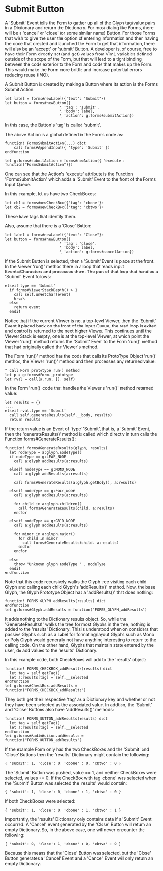 # Submit Button

A 'Submit' Event tells the Form to gather up all of the Glyph tag/value
pairs in a Dictionary and return the Dictionary. For most dialog
like Forms, there will be a 'cancel' or 'close' (or some similar name) 
Button. For those
Forms that wish to give the user the option of entering information
and then having the code that created and launched the Form to
get that information, there will also be an 'accept' or 'submit'
Button. A developer is, of course, free to have their Form directly
set (and get) values from VimL variables defined outside of the
scope of the Form, but that will lead to a tight binding between
the code exterior to the Form and code that makes up the Form.
This would make the Form more brittle and increase potential errors
reducing reuse (IMO).

A Submit Button is created by making a Button where its action is
the Forms Submit Action:

    let label = forms#newLabel({'text': "Submit"})
    let button = forms#newButton({
                             \ 'tag': 'submit',
                             \ 'body': label,
                             \ 'action': g:forms#submitAction})

In this case, the Button's 'tag' is called 'submit'.

The above Action is a global defined in the Forms code as:

    function! FormsSubmitAction(...) dict
        call forms#AppendInput({ 'type': 'Submit' })
    endfunction

    let g:forms#submitAction = forms#newAction({ 'execute': function("FormsSubmitAction")})

One can see that the Action's 'execute' attribute is the Function
'FormsSubmitAction' which adds a 'Submit' Event to the front of
the Forms Input Queue.

In this example, let us have two CheckBoxes:

    let cb1 = forms#newCheckBox({'tag': 'cbone'})
    let cb2 = forms#newCheckBox({'tag': 'cbtwo'})

These have tags that identify them.

Also, assume that there is a 'Close' Button:

    let label = forms#newLabel({'text': "Close"})
    let button = forms#newButton({
                             \ 'tag': 'close',
                             \ 'body': label,
                             \ 'action': g:forms#cancelAction})

If the Submit Button is selected, then a 'Submit' Event is place at the
front. In the Viewer 'run()' method  there ia a loop that reads
input Events/Characters and processes them. The part of that loop
that handles a 'Submit' Event follows:

    elseif type == 'Submit'
      if forms#ViewerStackDepth() > 1
        call self.unGetChar(event)
        break
      else
        return event
      endif

Notice that if the current Viewer is not a top-level Viewer, then
the 'Submit' Event it placed back on the front of the Input Queue,
the read loop is exited and control is returned to the next higher
Viewer. This continues until the Viewer Stack is empty, one is at
the top-level Viewer, at which point the Viewer 'run()' method
returns the 'Submit' Event to the Form 'run()' method that had
originally called the Viewer's method.

The Form 'run()' method has the code that calls its ProtoType Object
'run()' method, the Viewer 'run()' method and then processes 
any returned value:

    " call Form prototype run() method
    let p = g:forms#Form._prototype
    let rval = call(p.run, [], self)

In the Form 'run()' code that handles the Viewer's 'run()' method 
returned value:

    let results = {}
    ....
    elseif rval.type == 'Submit'
      call self.generateResults(self.__body, results)
      return results

If the return value is an Event of 'type' 'Submit', that is, a 'Submit'
Event, then the 'generateResults()' method is called which directly
in turn calls the Function forms#GenerateResults():

    function! forms#GenerateResults(glyph, results)
      let nodeType = a:glyph.nodeType()
      if nodeType == g:LEAF_NODE
        call a:glyph.addResults(a:results)

      elseif nodeType == g:MONO_NODE
        call a:glyph.addResults(a:results)

        call forms#GenerateResults(a:glyph.getBody(), a:results)

      elseif nodeType == g:POLY_NODE
        call a:glyph.addResults(a:results)

        for child in a:glyph.children()
          call forms#GenerateResults(child, a:results)
        endfor

      elseif nodeType == g:GRID_NODE
        call a:glyph.addResults(a:results)

        for minor in a:glyph.major()
          for child in minor
            call forms#GenerateResults(child, a:results)
          endfor
        endfor

      else
        throw "Unknown glyph nodeType " . nodeType
      endif
    endfunction

Note that this code recursively walks the Glyph tree visiting
each child Glyph and calling each child Glyph's 'addResults()'
method. Now, the base Glyph, the Glyph Prototype Object has
a 'addResults()' that does nothing:

    function! FORMS_GLYPH_addResults(results) dict
    endfunction
    let g:forms#Glyph.addResults = function("FORMS_GLYPH_addResults")

It adds nothing to the Dictionary results object. So, while the
'GenerateResults()' walks the tree for most Glyphs in the tree, nothing
is added to the 'results' Dictionary. This is understood when on
considers that passive Glyphs such as a Label for formating/layout
Glyphs such as Mono or Poly Glyph would generally not have anything
interesting to return to the calling code. On the other hand,
Glyphs that maintain state entered by the user, do add values to the
'results' Dictionary.

In this example code, both CheckBoxes will add to the 'results'
object:

    function! FORMS_CHECKBOX_addResults(results) dict
      let tag = self.getTag()
      let a:results[tag] = self.__selected
    endfunction
    let g:forms#CheckBox.addResults = function("FORMS_CHECKBOX_addResults")

They both get their respective 'tag' as a Dictionary key and 
whether or not they have been selected as the associated value.
In addtion, the 'Submit' and 'Close' Buttons also have 'addResults()'
methods:

    function! FORMS_BUTTON_addResults(results) dict
      let tag = self.getTag()
      let a:results[tag] = self.__selected
    endfunction
    let g:forms#RadioButton.addResults = function("FORMS_BUTTON_addResults")

If the example Form only had the two CheckBoxes and the 'Submit' and
'Close' Buttons then the 'results' Dictionary might contain the following:

    { 'submit': 1, 'close': 0, 'cbone' : 0, 'cbtwo' : 0 }

The 'Submit' Button was pushed, value == 1, and neither CheckBoxes
were selected, values == 0.
If the CheckBox with tag 'cbone' was selected when the 'Submit'
Button was selected the 'results' would contain:

    { 'submit': 1, 'close': 0, 'cbone' : 1, 'cbtwo' : 0 }

If both CheckBoxes were selected:

    { 'submit': 1, 'close': 0, 'cbone' : 1, 'cbtwo' : 1 }

Importantly, the 'results' Dictionary only contains data if a
'Submit' Event occurred. A 'Cancel' event generated by the 'Close'
Button will return an empty Dictionary. So, in the above case, one 
will never encounter the following:

    { 'submit': 0, 'close': 1, 'cbone' : 0, 'cbtwo' : 0 }

Because this means that the 'Close' Button was selected, but the
'Close' Button generates a 'Cancel' Event and a 'Cancel' Event
will only return an empty Dictionary.



